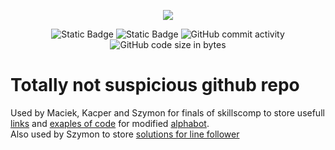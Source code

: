 <p align="center">
  <img src="https://github.com/Szymon-Glinka/skillsComp/assets/131162335/61ca9152-2164-4cfa-b2b0-14bd25c4e0f3">
</p>
<p align="center">
  <img alt="Static Badge" src="https://img.shields.io/badge/Award_winners-Maciek,_Kacper,_Szymon-green">
  <img alt="Static Badge" src="https://img.shields.io/badge/skillsComp-Mobile_robotics-blue">
  <img alt="GitHub commit activity" src="https://img.shields.io/github/commit-activity/t/Szymon-Glinka/skillsComp-finals">
  <img alt="GitHub code size in bytes" src="https://img.shields.io/github/languages/code-size/Szymon-Glinka/skillsComp-finals">
</p>

# Totally not suspicious github repo
Used by Maciek, Kacper and Szymon for finals of skillscomp to store usefull [links](https://github.com/Szymon-Glinka/skillsComp-finals/blob/main/Links.md) and [exaples of code](https://github.com/Szymon-Glinka/skillsComp-finals/tree/main/python-alphabot) for modified [alphabot](https://www.waveshare.com/wiki/AlphaBot).    
Also used by Szymon to store [solutions for line follower](https://github.com/Szymon-Glinka/skillsComp-finals/tree/main/line_follower-Szymon)
